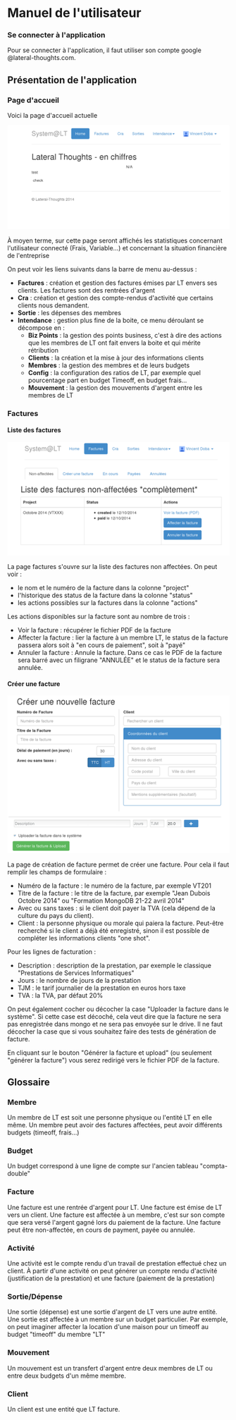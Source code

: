 Manuel de l'utilisateur
=====================================

### Se connecter à l'application

Pour se connecter à l'application, il faut utiliser son compte google @lateral-thoughts.com. 

Présentation de l'application
------

### Page d'accueil

Voici la page d'accueil actuelle

![Écran d'accueil](/doc/images/home.png?raw=true "L'écran d'accueil")

À moyen terme, sur cette page seront affichés les statistiques concernant l'utilisateur connecté (Frais, Variable...) et
concernant la situation financière de l'entreprise

On peut voir les liens suivants dans la barre de menu au-dessus :
* **Factures** : création et gestion des factures émises par LT envers ses clients. Les factures sont des rentrées d'argent
* **Cra** :  création et gestion des compte-rendus d'activité que certains clients nous demandent.
* **Sortie** : les dépenses des membres 
* **Intendance** : gestion plus fine de la boite, ce menu déroulant se décompose en :
  * **Biz Points** : la gestion des points business, c'est à dire des actions que les membres de LT ont fait envers la boite et qui mérite rétribution
  * **Clients** : la création et la mise à jour des informations clients
  * **Membres** : la gestion des membres et de leurs budgets
  * **Config** : la configuration des ratios de LT, par exemple quel pourcentage part en budget Timeoff, en budget frais...
  * **Mouvement** : la gestion des mouvements d'argent entre les membres de LT
  
### Factures

#### Liste des factures

![Factures](/doc/images/invoice.png?raw=true "liste des factures")

La page factures s'ouvre sur la liste des factures non affectées. On peut voir :
* le nom et le numéro de la facture dans la colonne "project"
* l'historique des status de la facture dans la colonne "status"
* les actions possibles sur la factures dans la colonne "actions"

Les actions disponibles sur la facture sont au nombre de trois :
* Voir la facture : récupérer le fichier PDF de la facture
* Affecter la facture : lier la facture à un membre LT, le status de la facture passera alors soit à "en cours de paiement", soit à "payé"
* Annuler la facture : Annule la facture. Dans ce cas le PDF de la facture sera barré avec un filigrane "ANNULÉE" et le status de la facture sera annulée.

#### Créer une facture

![Factures](/doc/images/invoice_create.png?raw=true "création d'une facture")

La page de création de facture permet de créer une facture. Pour cela il faut remplir les champs de formulaire :
* Numéro de la facture : le numéro de la facture, par exemple VT201
* Titre de la facture : le titre de la facture, par exemple "Jean Dubois Octobre 2014" ou "Formation MongoDB 21-22 avril 2014"
* Avec ou sans taxes : si le client doit payer la TVA (cela dépend de la culture du pays du client).
* Client : la personne physique ou morale qui paiera la facture. Peut-être recherché si le client a déjà été enregistré, sinon il est possible de compléter les informations clients "one shot".

Pour les lignes de facturation :
* Description : description de la prestation, par exemple le classique "Prestations de Services Informatiques"
* Jours : le nombre de jours de la prestation
* TJM : le tarif journalier de la prestation en euros hors taxe
* TVA : la TVA, par défaut 20%

On peut également cocher ou décocher la case "Uploader la facture dans le système". Si cette case est décoché, cela veut dire
que la facture ne sera pas enregistrée dans mongo et ne sera pas envoyée sur le drive. Il ne faut décocher la case que si
vous souhaitez faire des tests de génération de facture.

En cliquant sur le bouton "Générer la facture et upload" (ou seulement "générer la facture") vous serez redirigé vers
le fichier PDF de la facture.

  
Glossaire
------

### Membre

Un membre de LT est soit une personne physique ou l'entité LT en elle même. Un membre peut avoir des factures affectées, 
peut avoir différents budgets (timeoff, frais...)

### Budget

Un budget correspond à une ligne de compte sur l'ancien tableau "compta-double"

### Facture

Une facture est une rentrée d'argent pour LT. Une facture est émise de LT vers un client. Une facture est affectée à un membre, 
c'est sur son compte que sera versé l'argent gagné lors du paiement de la facture. Une facture peut être non-affectée, 
en cours de payment, payée ou annulée.

### Activité

Une activité est le compte rendu d'un travail de prestation effectué chez un client. À partir d'une activité on peut générer
un compte rendu d'activité (justification de la prestation) et une facture (paiement de la prestation)

### Sortie/Dépense

Une sortie (dépense) est une sortie d'argent de LT vers une autre entité. Une sortie est affectée à un membre sur un budget particulier.
Par exemple, on peut imaginer affecter la location d'une maison pour un timeoff au budget "timeoff" du membre "LT"

### Mouvement

Un mouvement est un transfert d'argent entre deux membres de LT ou entre deux budgets d'un même membre. 

### Client

Un client est une entité que LT facture. 
